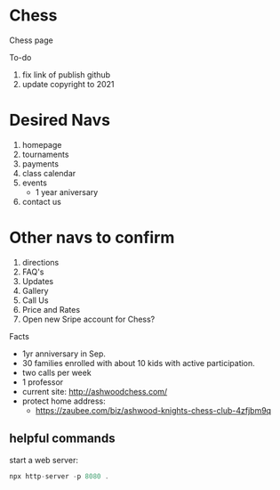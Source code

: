 # Chess

Chess page

To-do

1. fix link of publish github
1. update copyright to 2021

# Desired Navs

1. homepage
1. tournaments
1. payments
1. class calendar
1. events
   - 1 year aniversary
1. contact us

# Other navs to confirm

1. directions
1. FAQ's
1. Updates
1. Gallery
1. Call Us
1. Price and Rates
1. Open new Sripe account for Chess?

Facts

- 1yr anniversary in Sep.
- 30 families enrolled with about 10 kids with active participation.
- two calls per week
- 1 professor
- current site: http://ashwoodchess.com/
- protect home address:
  - https://zaubee.com/biz/ashwood-knights-chess-club-4zfjbm9q

## helpful commands

start a web server:

```js
npx http-server -p 8080 .
```
